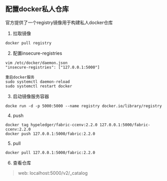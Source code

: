## 配置docker私人仓库
官方提供了一个registry镜像用于构建私人docker仓库
1. 拉取镜像
``` 
docker pull registry
```
2. 配置insecure-registries
```
vim /etc/docker/daemon.json
"insecure-registries": ["127.0.0.1:5000"]

重启docker服务
sudo systemctl daemon-reload
sudo systemctl restart docker
```
3. 启动镜像服务容器
```
docke run -d -p 5000:5000 --name registry docker.io/library/registry
```
4. push
```
docker tag hypeledger/fabric-ccenv:2.2.0 127.0.0.1:5000/fabric-ccenv:2.2.0
docker push 127.0.0.1:5000/fabric:2.2.0
```
5. pull
```
docker pull 127.0.0.1:5000/fabric:2.2.0
```
6. 查看仓库
> web: localhost:5000/v2/_catalog